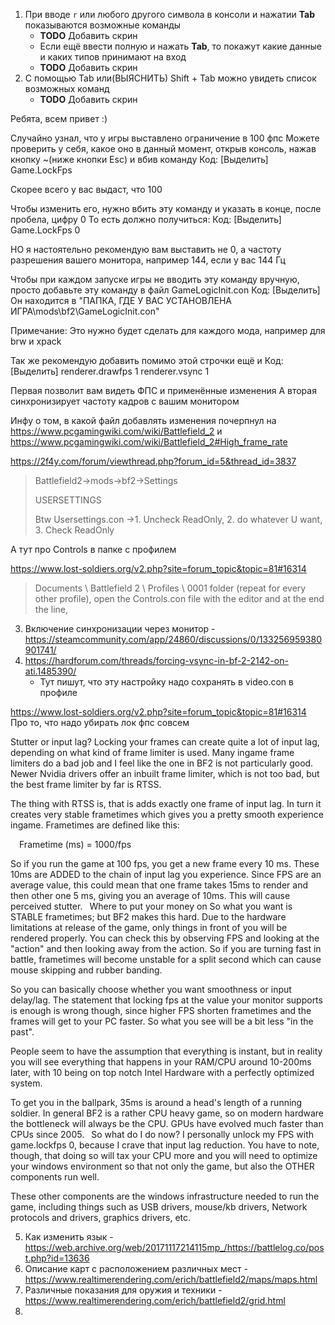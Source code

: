 1. При вводе `r` или любого другого символа в консоли и нажатии **Tab** показываются возможные команды
    - **TODO** Добавить скрин
    - Если ещё ввести полную и нажать **Tab**, то покажут какие данные и каких типов принимают на вход
    - **TODO** Добавить скрин
2. С помощью Tab или(ВЫЯСНИТЬ) Shift + Tab можно увидеть список возможных команд
    - **TODO** Добавить скрин





Ребята, всем привет :)

Случайно узнал, что у игры выставлено ограничение в 100 фпс
Можете проверить у себя, какое оно в данный момент, открыв консоль, нажав кнопку ~(ниже кнопки Esc) и вбив команду
Код: [Выделить]
Game.LockFps

Скорее всего у вас выдаст, что 100

Чтобы изменить его, нужно вбить эту команду и указать в конце, после пробела, цифру 0
То есть должно получиться:
Код: [Выделить]
Game.LockFps 0

НО я настоятельно рекомендую вам выставить не 0, а частоту разрешения вашего монитора, например 144, если у вас 144 Гц

Чтобы при каждом запуске игры не вводить эту команду вручную, просто добавьте эту команду в файл GameLogicInit.con
Код: [Выделить]
Он находится в "ПАПКА, ГДЕ У ВАС УСТАНОВЛЕНА ИГРА\mods\bf2\GameLogicInit.con"

Примечание:
Это нужно будет сделать для каждого мода, например для brw и xpack

Так же рекомендую добавить помимо этой строчки ещё и
Код: [Выделить]
renderer.drawfps 1
renderer.vsync 1

Первая позволит вам видеть ФПС и применённые изменения
А вторая синхронизирует частоту кадров с вашим монитором

Инфу о том, в какой файл добавлять изменения почерпнул на https://www.pcgamingwiki.com/wiki/Battlefield_2 и https://www.pcgamingwiki.com/wiki/Battlefield_2#High_frame_rate

https://2f4y.com/forum/viewthread.php?forum_id=5&thread_id=3837
> Battlefield2->mods->bf2->Settings
> 
> USERSETTINGS
> 
> Btw Usersettings.con ->1. Uncheck ReadOnly, 2. do whatever U want, 3. Check ReadOnly


А тут про Controls в папке с профилем

https://www.lost-soldiers.org/v2.php?site=forum_topic&topic=81#16314
> Documents \ Battlefield 2 \ Profiles \ 0001 folder (repeat for every other profile), open the Controls.con file with the editor and at the end the line,



3. Включение синхронизации через монитор - https://steamcommunity.com/app/24860/discussions/0/133256959380901741/
4. https://hardforum.com/threads/forcing-vsync-in-bf-2-2142-on-ati.1485390/
   - Тут пишут, что эту настройку надо сохранять в video.con в профиле


https://www.lost-soldiers.org/v2.php?site=forum_topic&topic=81#16314
Про то, что надо убирать лок фпс совсем

Stutter or input lag?
Locking your frames can create quite a lot of input lag, depending on what kind of frame limiter is used. Many ingame frame limiters do a bad job and I feel like the one in BF2 is not particularly good. Newer Nvidia drivers offer an inbuilt frame limiter, which is not too bad, but the best frame limiter by far is RTSS.

The thing with RTSS is, that is adds exactly one frame of input lag. In turn it creates very stable frametimes which gives you a pretty smooth experience ingame. Frametimes are defined like this:

 Frametime (ms) = 1000/fps

So if you run the game at 100 fps, you get a new frame every 10 ms. These 10ms are ADDED to the chain of input lag you experience. Since FPS are an average value, this could mean that one frame takes 15ms to render and then other one 5 ms, giving you an average of 10ms. This will cause perceived stutter.
 Where to put your money on
So what you want is STABLE frametimes; but BF2 makes this hard. Due to the hardware limitations at release of the game, only things in front of you will be rendered properly. You can check this by observing FPS and looking at the "action" and then looking away from the action. So if you are turning fast in battle, frametimes will become unstable for a split second which can cause mouse skipping and rubber banding.

So you can basically choose whether you want smoothness or input delay/lag. The statement that locking fps at the value your monitor supports is enough is wrong though, since higher FPS shorten frametimes and the frames will get to your PC faster. So what you see will be a bit less "in the past".

People seem to have the assumption that everything is instant, but in reality you will see everything that happens in your RAM/CPU around 10-200ms later, with 10 being on top notch Intel Hardware with a perfectly optimized system.

To get you in the ballpark, 35ms is around a head's length of a running soldier. In general BF2 is a rather CPU heavy game, so on modern hardware the bottleneck will always be the CPU. GPUs have evolved much faster than CPUs since 2005.
 So what do I do now?
I personally unlock my FPS with game.lockfps 0, because I crave that input lag reduction. You have to note, though, that doing so will tax your CPU more and you will need to optimize your windows environment so that not only the game, but also the OTHER components run well.

These other components are the windows infrastructure needed to run the game, including things such as USB drivers, mouse/kb drivers, Network protocols and drivers, graphics drivers, etc.

5. Как изменить язык - https://web.archive.org/web/20171117214115mp_/https://battlelog.co/post.php?id=13636
6. Описание карт с расположением различных мест - https://www.realtimerendering.com/erich/battlefield2/maps/maps.html
7. Различные показания для оружия и техники - https://www.realtimerendering.com/erich/battlefield2/grid.html
8. 
